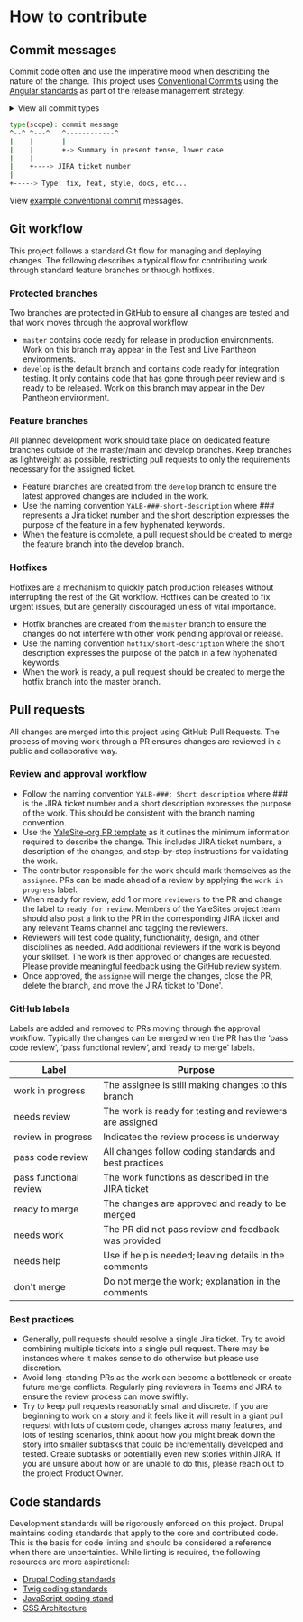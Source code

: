 # How to contribute

## Commit messages

Commit code often and use the imperative mood when describing the nature of the change. This project uses [Conventional Commits](https://www.conventionalcommits.org/) using the [Angular standards](https://github.com/angular/angular/blob/22b96b9/CONTRIBUTING.md#-commit-message-guidelines) as part of the release management strategy.

<details>
  <summary>View all commit types</summary>

  | Type  | SemVer | Purpose |
  | ----- | ------ | ------- |
  | fix | patch | Resolving a bug or issue in existing code |
  | feat | minor | Introduces a new feature into the codebase |
  | style | patch | Formatting, whitespace, and other non-functional changes |
  | chore | patch | Changes that do not affect production |
  | docs | none | Adding or editing documentation |
  | refactor | patch | Neither fixes a bug nor adds a feature |
  | test | none | Adds or updates test files |
  | ci | patch | Changes to continuous integration |
  | build | patch | Changes to build files |
  | BREAKING CHANGE | major | Introduces a breaking API change |
</details>

```bash
type(scope): commit message
^--^ ^---^   ^------------^
|    |       |
|    |       +-> Summary in present tense, lower case
|    |
|    +----> JIRA ticket number
|
+-----> Type: fix, feat, style, docs, etc...
```

View [example conventional commit](https://www.conventionalcommits.org/en/v1.0.0/#examples) messages.

## Git workflow

This project follows a standard Git flow for managing and deploying changes. The following describes a typical flow for contributing work through standard feature branches or through hotfixes.

### Protected branches

Two branches are protected in GitHub to ensure all changes are tested and that work moves through the approval workflow.

- `master` contains code ready for release in production environments. Work on this branch may appear in the Test and Live Pantheon environments.
- `develop` is the default branch and contains code ready for integration testing. It only contains code that has gone through peer review and is ready to be released. Work on this branch may appear in the Dev Pantheon environment.

### Feature branches

All planned development work should take place on dedicated feature branches outside of the master/main and develop branches. Keep branches as lightweight as possible, restricting pull requests to only the requirements necessary for the assigned ticket.

- Feature branches are created from the `develop` branch to ensure the latest approved changes are included in the work.
- Use the naming convention `YALB-###-short-description` where ### represents a Jira ticket number and the short description expresses the purpose of the feature in a few hyphenated keywords.
- When the feature is complete, a pull request should be created to merge the feature branch into the develop branch.

### Hotfixes

Hotfixes are a mechanism to quickly patch production releases without interrupting the rest of the Git workflow. Hotfixes can be created to fix urgent issues, but are generally discouraged unless of vital importance.

- Hotfix branches are created from the `master` branch to ensure the changes do not interfere with other work pending approval or release.
- Use the naming convention `hotfix/short-description` where the short description expresses the purpose of the patch in a few hyphenated keywords.
- When the work is ready, a pull request should be created to merge the hotfix branch into the master branch.

## Pull requests

All changes are merged into this project using GitHub Pull Requests. The process of moving work through a PR ensures changes are reviewed in a public and collaborative way.

### Review and approval workflow

- Follow the naming convention `YALB-###: Short description` where ### is the JIRA ticket number and a short description expresses the purpose of the work. This should be consistent with the branch naming convention.
- Use the [YaleSite-org PR template](https://github.com/yalesites-org/.github/blob/main/.github/PULL_REQUEST_TEMPLATE.md) as it outlines the minimum information required to describe the change. This includes JIRA ticket numbers, a description of the changes, and step-by-step instructions for validating the work.
- The contributor responsible for the work should mark themselves as the `assignee`. PRs can be made ahead of a review by applying the `work in progress` label.
- When ready for review, add 1 or more `reviewers` to the PR and change the label to `ready for review`. Members of the YaleSites project team should also post a link to the PR in the corresponding JIRA ticket and any relevant Teams channel and tagging the reviewers.
- Reviewers will test code quality, functionality, design, and other disciplines as needed. Add additional reviewers if the work is beyond your skillset. The work is then approved or changes are requested. Please provide meaningful feedback using the GitHub review system.
- Once approved, the `assignee` will merge the changes, close the PR, delete the branch, and move the JIRA ticket to 'Done'.

### GitHub labels

Labels are added and removed to PRs moving through the approval workflow. Typically the changes can be merged when the PR has the ‘pass code review’, ‘pass functional review’, and ‘ready to merge’ labels.

| Label  | Purpose |
| ------------- | ------------- |
| work in progress | The assignee is still making changes to this branch |
| needs review | The work is ready for testing and reviewers are assigned |
| review in progress | Indicates the review process is underway |
| pass code review | All changes follow coding standards and best practices |
| pass functional review | The work functions as described in the JIRA ticket |
| ready to merge | The changes are approved and ready to be merged |
| needs work | The PR did not pass review and feedback was provided |
| needs help | Use if help is needed; leaving details in the comments |
| don't merge | Do not merge the work; explanation in the comments |

### Best practices

- Generally, pull requests should resolve a single Jira ticket. Try to avoid combining multiple tickets into a single pull request. There may be instances where it makes sense to do otherwise but please use discretion.
- Avoid long-standing PRs as the work can become a bottleneck or create future merge conflicts. Regularly ping reviewers in Teams and JIRA to ensure the review process can move swiftly.
- Try to keep pull requests reasonably small and discrete. If you are beginning to work on a story and it feels like it will result in a giant pull request with lots of custom code, changes across many features, and lots of testing scenarios, think about how you might break down the story into smaller subtasks that could be incrementally developed and tested. Create subtasks or potentially even new stories within JIRA. If you are unsure about how or are unable to do this, please reach out to the project Product Owner.

## Code standards

Development standards will be rigorously enforced on this project. Drupal maintains coding standards that apply to the core and contributed code. This is the basis for code linting and should be considered a reference when there are uncertainties. While linting is required, the following resources are more aspirational:

- [Drupal Coding standards](https://www.drupal.org/docs/develop/standards)
- [Twig coding standards](https://www.drupal.org/docs/develop/coding-standards/twig-coding-standards)
- [JavaScript coding stand](https://www.drupal.org/docs/develop/standards/javascript)
- [CSS Architecture](https://www.drupal.org/docs/develop/standards/css/css-architecture-for-drupal-8)

